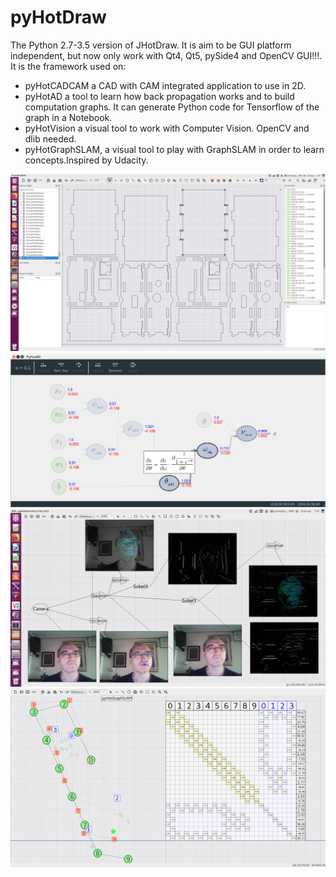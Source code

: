 # pyHotDraw
The Python 2.7-3.5 version of JHotDraw.
It is aim to be GUI platform independent, but now only work with Qt4, Qt5, pySide4 and OpenCV GUI!!!.
It is the framework used on:
* pyHotCADCAM a CAD with CAM integrated application to use in 2D.
* pyHotAD a tool to learn how back propagation works and to build computation graphs. It can generate Python code for Tensorflow of the graph in a Notebook.
* pyHotVision a visual tool to work with Computer Vision. OpenCV and dlib needed.
* pyHotGraphSLAM, a visual tool to play with GraphSLAM in order to learn concepts.Inspired by Udacity.

![TinyCADCAMCNC](TinyCADCAMCNC.png)
![pyHotAD](pyHotAD.png)
![pyHotVision](pyHotVision.png)
![pyHotGraphSLAM](pyHotGraphSLAM.png)
